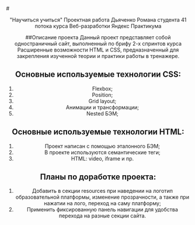 #<center>"Научиться учиться" Проектная работа Дьяченко Романа студента 41 потока курса Веб-разработки Яндекс Практикума

##Описание проекта
Данный проект представляет собой одностраничный сайт, выполненный по брифу 2-х спринтов курса Расширенные возможности HTML и CSS, предназначенный для закрепления изученной теории и практики работы в тренажере.

## Основные используемые технологии CSS:
1. Flexbox;
2. Position;
3. Grid layout;
4. Анимации и трансформации;
5. Nested БЭМ;

## Основные используемые технологии HTML:
1. Проект написан с помощью эталонного БЭМ;
2. В проекте используются семантические теги;
3. HTML: video, iframe и пр.

## Планы по доработке проекта:
1. Добавить в секции resources при наведении на логотип образовательной платформы, изменение прозрачности, а также при нажатии на лого, переход на саму платформу;
2. Применить фиксированную панель навигации для удобства перехода на разные секции сайта. 